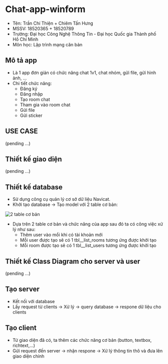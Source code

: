 # Chat-app-winform
- Tên: Trần Chí Thiện + Chiêm Tấn Hưng
- MSSV: 18520365 + 18520789
- Trường: Đại học Công Nghệ Thông Tin - Đại học Quốc gia Thành phố Hồ Chí Minh
- Môn học: Lập trình mạng căn bản

## Mô tả app
- Là 1 app đơn giản có chức năng chat 1v1, chat nhóm, gửi file, gửi hình ảnh, ...
- Chi tiết chức năng:
  + Đăng ký
  + Đăng nhập
  + Tạo room chat
  + Tham gia vào room chat
  + Gửi file
  + Gửi sticker
  
## USE CASE
(pending ...)

## Thiết kế giao diện
(pending ...)

## Thiết kế database
- Sử dụng công cụ quản lý cơ sở dữ liệu Navicat.
- Khởi tạo database -> Tạo model với 2 table cơ bản:

![2 table cơ bản](https://www.upsieutoc.com/images/2020/06/08/Untitled.jpg)

- Dựa trên 2 table cơ bản và chức năng của app sau đó ta có công việc xử lý như sau:
  + Thêm user vào mổi khi có tài khoản mới
  + Mỗi user được tạo sẽ có 1 tbl_<user>_list_rooms tương ứng được khởi tạo
  + Mỗi room được tạo sẽ có 1 tbl_<room>_list_users tương ứng được khởi tạo
  
## Thiết kế Class Diagram cho server và user
(pending ...)

## Tạo server
- Kết nối với database
- Lấy request từ clients -> Xử lý -> query database -> respone dữ liệu cho clients

## Tạo client
- Từ giao diện đã có, ta thêm các chức năng cơ bản (button, textbox, richtext,...)
- Gửi request đến server -> nhận respone -> Xử lý thông tin thô và đưa lên giao diện chính

